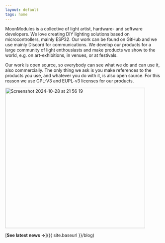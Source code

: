 ```yaml
---
layout: default
tags: home
---
```


MoonModules is a collective of light artist, hardware- and software developers. We love creating DIY lighting solutions based on microcontrollers, mainly ESP32. Our work can be found on GitHub and we use mainly Discord for communications. We develop our products for a large community of light enthousiasts and make products we show to the world, e.g. on art-exhibitions, in venues, or at festivals.

Our work is open source, so everybody can see what we do and can use it, also commercially. The only thing we ask is you make references to the products you use, and whatever you do with it, is also open source. For this reason we use GPL-V3 and EUPL-v3 licenses for our products.

<img width="450" alt="Screenshot 2024-10-28 at 21 56 19" src="https://github.com/user-attachments/assets/33986337-3f1c-40ab-803e-820b33fbdd05">

[**See latest news →**]({{ site.baseurl }}/blog)
